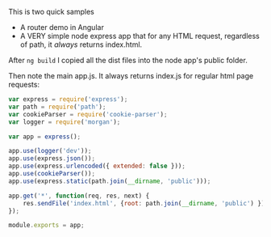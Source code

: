 This is two quick samples
* A router demo in Angular 
* A VERY simple node express app that for any HTML request, regardless of path, it *always* returns index.html.
  
After  ```ng build``` I copied all the dist files into the node app's public folder.

Then note the main app.js. It always returns index.js for regular html page requests:

```js
var express = require('express');
var path = require('path');
var cookieParser = require('cookie-parser');
var logger = require('morgan');

var app = express();

app.use(logger('dev'));
app.use(express.json());
app.use(express.urlencoded({ extended: false }));
app.use(cookieParser());
app.use(express.static(path.join(__dirname, 'public')));

app.get('*', function(req, res, next) {
	res.sendFile('index.html', {root: path.join(__dirname, 'public') });
});

module.exports = app;
```
